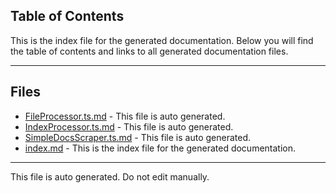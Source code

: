 ## Table of Contents

This is the index file for the generated documentation. Below you will find the table of contents and links to all generated documentation files.

---


## Files

- [FileProcessor.ts.md](FileProcessor.ts.md) - This file is auto generated.
- [IndexProcessor.ts.md](IndexProcessor.ts.md) - This file is auto generated.
- [SimpleDocsScraper.ts.md](SimpleDocsScraper.ts.md) - This file is auto generated.
- [index.md](index.md) - This is the index file for the generated documentation.



---

This file is auto generated. Do not edit manually.